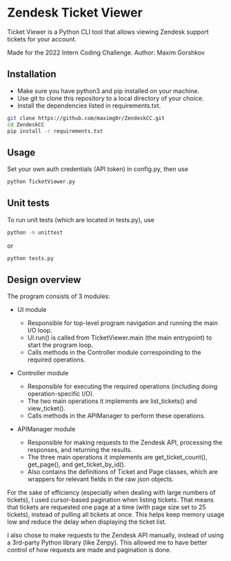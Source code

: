 # Zendesk Ticket Viewer

Ticket Viewer is a Python CLI tool that allows viewing Zendesk support tickets for your account.

Made for the 2022 Intern Coding Challenge.
Author: Maxim Gorshkov

## Installation

* Make sure you have python3 and pip installed on your machine.
* Use git to clone this repository to a local directory of your choice.
* Install the dependencies listed in requirements.txt.

```bash
git clone https://github.com/maximg0r/ZendeskCC.git
cd ZendeskCC
pip install -r requirements.txt
```

## Usage

Set your own auth credentials (API token) in config.py, then use

```bash
python TicketViewer.py
```

## Unit tests

To run unit tests (which are located in tests.py), use

```bash
python -m unittest
```

or

```bash
python tests.py
```

## Design overview

The program consists of 3 modules:
* UI module
    - Responsible for top-level program navigation and running the main I/O loop.
    - UI.run() is called from TicketViewer.main (the main entrypoint) to start the program loop.
    - Calls methods in the Controller module correspoinding to the required operations.

* Controller module
    - Responsible for executing the required operations (including doing operation-specific I/O).
    - The two main operations it implements are list_tickets() and view_ticket().
    - Calls methods in the APIManager to perform these operations.

* APIManager module
    - Responsible for making requests to the Zendesk API, processing the responses, and returning the results.
    - The three main operations it implements are get_ticket_count(), get_page(), and get_ticket_by_id().
    - Also contains the definitions of Ticket and Page classes, which are wrappers for relevant fields in the raw json objects.

For the sake of efficiency (especially when dealing with large numbers of tickets), I used cursor-based pagination when listing tickets. That means that tickets are requested one page at a time (with page size set to 25 tickets), instead of pulling all tickets at once. This helps keep memory usage low and reduce the delay when displaying the ticket list.

I also chose to make requests to the Zendesk API manually, instead of using a 3rd-party Python library (like Zenpy). This allowed me to have better control of how requests are made and pagination is done.
